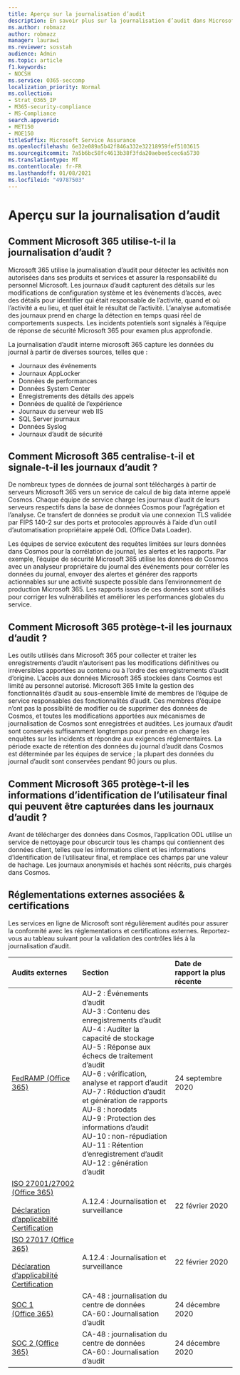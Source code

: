 ```yaml
---
title: Aperçu sur la journalisation d’audit
description: En savoir plus sur la journalisation d’audit dans Microsoft 365
ms.author: robmazz
author: robmazz
manager: laurawi
ms.reviewer: sosstah
audience: Admin
ms.topic: article
f1.keywords:
- NOCSH
ms.service: O365-seccomp
localization_priority: Normal
ms.collection:
- Strat_O365_IP
- M365-security-compliance
- MS-Compliance
search.appverid:
- MET150
- MOE150
titleSuffix: Microsoft Service Assurance
ms.openlocfilehash: 6e32e089a5b42f846a332e32218959fef5103615
ms.sourcegitcommit: 7a5b6bc58fc4613b38f3fda20aebee5cec6a5730
ms.translationtype: MT
ms.contentlocale: fr-FR
ms.lasthandoff: 01/08/2021
ms.locfileid: "49787503"
---
```

# <a name="audit-logging-overview"></a>Aperçu sur la journalisation d’audit

## <a name="how-does-microsoft-365-employ-audit-logging"></a>Comment Microsoft 365 utilise-t-il la journalisation d’audit ?

Microsoft 365 utilise la journalisation d’audit pour détecter les activités non autorisées dans ses produits et services et assurer la responsabilité du personnel Microsoft. Les journaux d’audit capturent des détails sur les modifications de configuration système et les événements d’accès, avec des détails pour identifier qui était responsable de l’activité, quand et où l’activité a eu lieu, et quel était le résultat de l’activité. L’analyse automatisée des journaux prend en charge la détection en temps quasi réel de comportements suspects. Les incidents potentiels sont signalés à l’équipe de réponse de sécurité Microsoft 365 pour examen plus approfondie.

La journalisation d’audit interne microsoft 365 capture les données du journal à partir de diverses sources, telles que :

- Journaux des événements
- Journaux AppLocker
- Données de performances
- Données System Center
- Enregistrements des détails des appels
- Données de qualité de l’expérience
- Journaux du serveur web IIS
- SQL Server journaux
- Données Syslog
- Journaux d’audit de sécurité

## <a name="how-does-microsoft-365-centralize-and-report-on-audit-logs"></a>Comment Microsoft 365 centralise-t-il et signale-t-il les journaux d’audit ?

De nombreux types de données de journal sont téléchargés à partir de serveurs Microsoft 365 vers un service de calcul de big data interne appelé Cosmos. Chaque équipe de service charge les journaux d’audit de leurs serveurs respectifs dans la base de données Cosmos pour l’agrégation et l’analyse. Ce transfert de données se produit via une connexion TLS validée par FIPS 140-2 sur des ports et protocoles approuvés à l’aide d’un outil d’automatisation propriétaire appelé OdL (Office Data Loader).

Les équipes de service exécutent des requêtes limitées sur leurs données dans Cosmos pour la corrélation de journal, les alertes et les rapports. Par exemple, l’équipe de sécurité Microsoft 365 utilise les données de Cosmos avec un analyseur propriétaire du journal des événements pour corréler les données du journal, envoyer des alertes et générer des rapports actionnables sur une activité suspecte possible dans l’environnement de production Microsoft 365. Les rapports issus de ces données sont utilisés pour corriger les vulnérabilités et améliorer les performances globales du service.

## <a name="how-does-microsoft-365-protect-audit-logs"></a>Comment Microsoft 365 protège-t-il les journaux d’audit ?

Les outils utilisés dans Microsoft 365 pour collecter et traiter les enregistrements d’audit n’autorisent pas les modifications définitives ou irréversibles apportées au contenu ou à l’ordre des enregistrements d’audit d’origine. L’accès aux données Microsoft 365 stockées dans Cosmos est limité au personnel autorisé. Microsoft 365 limite la gestion des fonctionnalités d’audit au sous-ensemble limité de membres de l’équipe de service responsables des fonctionnalités d’audit. Ces membres d’équipe n’ont pas la possibilité de modifier ou de supprimer des données de Cosmos, et toutes les modifications apportées aux mécanismes de journalisation de Cosmos sont enregistrées et auditées. Les journaux d’audit sont conservés suffisamment longtemps pour prendre en charge les enquêtes sur les incidents et répondre aux exigences réglementaires. La période exacte de rétention des données du journal d’audit dans Cosmos est déterminée par les équipes de service ; la plupart des données du journal d’audit sont conservées pendant 90 jours ou plus.

## <a name="how-does-microsoft-365-protect-end-user-identifiable-information-that-may-be-captured-in-audit-logs"></a>Comment Microsoft 365 protège-t-il les informations d’identification de l’utilisateur final qui peuvent être capturées dans les journaux d’audit ?

Avant de télécharger des données dans Cosmos, l’application ODL utilise un service de nettoyage pour obscurcir tous les champs qui contiennent des données client, telles que les informations client et les informations d’identification de l’utilisateur final, et remplace ces champs par une valeur de hachage. Les journaux anonymisés et hachés sont réécrits, puis chargés dans Cosmos.

## <a name="related-external-regulations--certifications"></a>Réglementations externes associées & certifications

Les services en ligne de Microsoft sont régulièrement audités pour assurer la conformité avec les réglementations et certifications externes. Reportez-vous au tableau suivant pour la validation des contrôles liés à la journalisation d’audit.

| **Audits externes** | **Section** | **Date de rapport la plus récente** |
|:--------------------|:------------|:-----------------------|
| [FedRAMP (Office 365)](https://compliance.microsoft.com/compliancemanager) | AU-2 : Événements d’audit <br> AU-3 : Contenu des enregistrements d’audit <br> AU-4 : Auditer la capacité de stockage <br> AU-5 : Réponse aux échecs de traitement d’audit <br> AU-6 : vérification, analyse et rapport d’audit <br> AU-7 : Réduction d’audit et génération de rapports <br> AU-8 : horodats <br> AU-9 : Protection des informations d’audit  <br> AU-10 : non-répudiation <br> AU-11 : Rétention d’enregistrement d’audit <br> AU-12 : génération d’audit  | 24 septembre 2020 | 
| [ISO 27001/27002 (Office 365)](https://servicetrust.microsoft.com/ViewPage/MSComplianceGuideV3?command=Download&downloadType=Document&downloadId=d7864d4f-e053-4cc4-a964-fa526d07c3be&tab=7027ead0-3d6b-11e9-b9e1-290b1eb4cdeb&docTab=7027ead0-3d6b-11e9-b9e1-290b1eb4cdeb_ISO_Reports) <br><br> [Déclaration d’applicabilité](https://servicetrust.microsoft.com/ViewPage/MSComplianceGuide?command=Download&downloadType=Document&downloadId=8ee1e46b-2ada-4e7b-bb7d-4c55a8cb6fcd&docTab=4ce99610-c9c0-11e7-8c2c-f908a777fa4d_ISO_Reports) <br> [Certification](https://servicetrust.microsoft.com/ViewPage/MSComplianceGuideV3?command=Download&downloadType=Document&downloadId=1e84a14a-2468-45ac-9412-5e53250d57ec&tab=7027ead0-3d6b-11e9-b9e1-290b1eb4cdeb&docTab=7027ead0-3d6b-11e9-b9e1-290b1eb4cdeb_ISO_Reports) | A.12.4 : Journalisation et surveillance | 22 février 2020 |
| [ISO 27017 (Office 365)](https://servicetrust.microsoft.com/ViewPage/MSComplianceGuideV3?command=Download&downloadType=Document&downloadId=d7864d4f-e053-4cc4-a964-fa526d07c3be&tab=7027ead0-3d6b-11e9-b9e1-290b1eb4cdeb&docTab=7027ead0-3d6b-11e9-b9e1-290b1eb4cdeb_ISO_Reports) <br><br> [Déclaration d’applicabilité](https://servicetrust.microsoft.com/ViewPage/MSComplianceGuide?command=Download&downloadType=Document&downloadId=8ee1e46b-2ada-4e7b-bb7d-4c55a8cb6fcd&docTab=4ce99610-c9c0-11e7-8c2c-f908a777fa4d_ISO_Reports) <br> [Certification](https://servicetrust.microsoft.com/ViewPage/MSComplianceGuideV3?command=Download&downloadType=Document&downloadId=70de0999-5451-43a3-9ef4-761e8fbfb1a3&tab=7027ead0-3d6b-11e9-b9e1-290b1eb4cdeb&docTab=7027ead0-3d6b-11e9-b9e1-290b1eb4cdeb_ISO_Reports) | A.12.4 : Journalisation et surveillance | 22 février 2020 |
| [SOC 1 (Office 365)](https://servicetrust.microsoft.com/ViewPage/MSComplianceGuideV3?command=Download&downloadType=Document&downloadId=90df3f9c-3aaf-4dbf-99d0-ca9f2991721b&tab=7027ead0-3d6b-11e9-b9e1-290b1eb4cdeb&docTab=7027ead0-3d6b-11e9-b9e1-290b1eb4cdeb_SOC_%2F_SSAE_16_Reports) | CA-48 : journalisation du centre de données <br> CA-60 : Journalisation d’audit | 24 décembre 2020 |
| [SOC 2 (Office 365)](https://servicetrust.microsoft.com/ViewPage/MSComplianceGuideV3?command=Download&downloadType=Document&downloadId=a73c1738-7892-42b7-acd3-87b6371c53f6&tab=7027ead0-3d6b-11e9-b9e1-290b1eb4cdeb&docTab=7027ead0-3d6b-11e9-b9e1-290b1eb4cdeb_SOC_%2F_SSAE_16_Reports) | CA-48 : journalisation du centre de données <br> CA-60 : Journalisation d’audit | 24 décembre 2020|